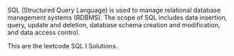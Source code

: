 SQL (Structured Query Language) is used to manage relational database management systems (RDBMS). 
The scope of SQL includes data insertion, query, update and deletion, database schema creation and modification, and data access control.

This are the leetcode SQL I Solutions.
